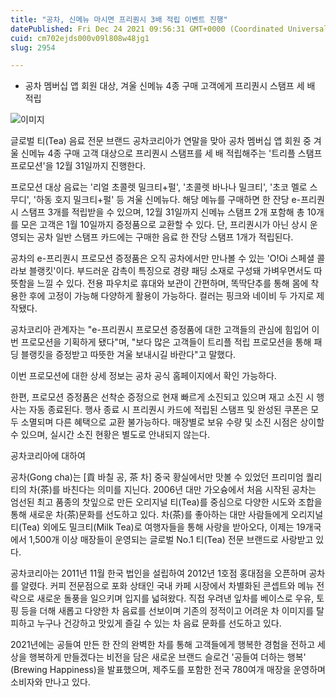 ```yaml
---
title: "공차, 신메뉴 마시면 프리퀀시 3배 적립 이벤트 진행"
datePublished: Fri Dec 24 2021 09:56:31 GMT+0000 (Coordinated Universal Time)
cuid: cm702ejds000v09l808w48jg1
slug: 2954

---
```



- 공차 멤버십 앱 회원 대상, 겨울 신메뉴 4종 구매 고객에게 프리퀀시 스탬프 세 배 적립

![이미지](https://cdn.hashnode.com/res/hashnode/image/upload/v1739253122027/2205b001-9fb8-4223-9550-e259f0d405df.jpeg)

글로벌 티(Tea) 음료 전문 브랜드 공차코리아가 연말을 맞아 공차 멤버십 앱 회원 중 겨울 신메뉴 4종 구매 고객 대상으로 프리퀀시 스탬프를 세 배 적립해주는 '트리플 스탬프 프로모션'을 12월 31일까지 진행한다.

프로모션 대상 음료는 '리얼 초콜렛 밀크티+펄', '초콜렛 바나나 밀크티', '초코 멜로 스무디', '하동 호지 밀크티+펄' 등 겨울 신메뉴다. 해당 메뉴를 구매하면 한 잔당 e-프리퀀시 스탬프 3개를 적립받을 수 있으며, 12월 31일까지 신메뉴 스탬프 2개 포함해 총 10개를 모은 고객은 1월 10일까지 증정품으로 교환할 수 있다. 단, 프리퀀시가 아닌 상시 운영되는 공차 일반 스탬프 카드에는 구매한 음료 한 잔당 스탬프 1개가 적립된다.

공차의 e-프리퀀시 프로모션 증정품은 오직 공차에서만 만나볼 수 있는 'O!Oi 스페셜 콜라보 블랭킷'이다. 부드러운 감촉이 특징으로 경량 패딩 소재로 구성돼 가벼우면서도 따뜻함을 느낄 수 있다. 전용 파우치로 휴대와 보관이 간편하며, 똑딱단추를 통해 몸에 착용한 후에 고정이 가능해 다양하게 활용이 가능하다. 컬러는 핑크와 네이비 두 가지로 제작됐다.

공차코리아 관계자는 "e-프리퀀시 프로모션 증정품에 대한 고객들의 관심에 힘입어 이번 프로모션을 기획하게 됐다"며, "보다 많은 고객들이 트리플 적립 프로모션을 통해 패딩 블랭킷을 증정받고 따뜻한 겨울 보내시길 바란다"고 말했다.

이번 프로모션에 대한 상세 정보는 공차 공식 홈페이지에서 확인 가능하다.

한편, 프로모션 증정품은 선착순 증정으로 현재 빠르게 소진되고 있으며 재고 소진 시 행사는 자동 종료된다. 행사 종료 시 프리퀀시 카드에 적립된 스탬프 및 완성된 쿠폰은 모두 소멸되며 다른 혜택으로 교환 불가능하다. 매장별로 보유 수량 및 소진 시점은 상이할 수 있으며, 실시간 소진 현황은 별도로 안내되지 않는다.

공차코리아에 대하여

공차(Gong cha)는 [貢 바칠 공, 茶 차] 중국 황실에서만 맛볼 수 있었던 프리미엄 퀄리티의 차(茶)를 바친다는 의미를 지닌다. 2006년 대만 가오슝에서 처음 시작된 공차는 엄선된 최고 품종의 찻잎으로 만든 오리지널 티(Tea)를 중심으로 다양한 시도와 조합을 통해 새로운 차(茶)문화를 선도하고 있다. 차(茶)를 좋아하는 대만 사람들에게 오리지널 티(Tea) 외에도 밀크티(Milk Tea)로 여행자들을 통해 사랑을 받아오다, 이제는 19개국에서 1,500개 이상 매장들이 운영되는 글로벌 No.1 티(Tea) 전문 브랜드로 사랑받고 있다.

공차코리아는 2011년 11월 한국 법인을 설립하여 2012년 1호점 홍대점을 오픈하며 공차를 알렸다. 커피 전문점으로 포화 상태인 국내 카페 시장에서 차별화된 콘셉트와 메뉴 전략으로 새로운 돌풍을 일으키며 입지를 넓혀왔다. 직접 우려낸 잎차를 베이스로 우유, 토핑 등을 더해 새롭고 다양한 차 음료를 선보이며 기존의 정적이고 어려운 차 이미지를 탈피하고 누구나 건강하고 맛있게 즐길 수 있는 차 음료 문화를 선도하고 있다.

2021년에는 공들여 만든 한 잔의 완벽한 차를 통해 고객들에게 행복한 경험을 전하고 세상을 행복하게 만들겠다는 비전을 담은 새로운 브랜드 슬로건 '공들여 더하는 행복' (Brewing Happiness)을 발표했으며, 제주도를 포함한 전국 780여개 매장을 운영하며 소비자와 만나고 있다.